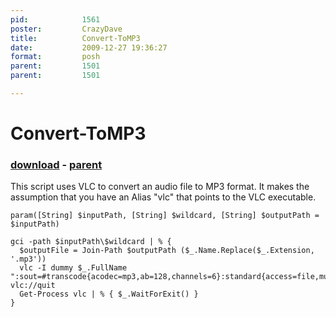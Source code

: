 ```yaml
---
pid:            1561
poster:         CrazyDave
title:          Convert-ToMP3
date:           2009-12-27 19:36:27
format:         posh
parent:         1501
parent:         1501

---
```


# Convert-ToMP3

### [download](1561.ps1) - [parent](1501.md)

This script uses VLC to convert an audio file to MP3 format. It makes the assumption that you have an Alias "vlc" that points to the VLC executable.

```posh
param([String] $inputPath, [String] $wildcard, [String] $outputPath = $inputPath)

gci -path $inputPath\$wildcard | % {  
  $outputFile = Join-Path $outputPath ($_.Name.Replace($_.Extension, '.mp3'))  
  vlc -I dummy $_.FullName ":sout=#transcode{acodec=mp3,ab=128,channels=6}:standard{access=file,mux=asf,dst=$outputFile}" vlc://quit
  Get-Process vlc | % { $_.WaitForExit() }
}
```
